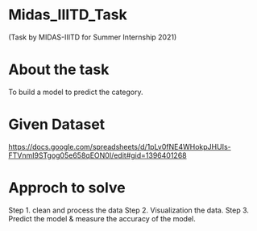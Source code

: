 # Midas_IIITD_Task
(Task by MIDAS-IIITD for Summer Internship 2021)

# About the task
To build a model to predict the category.

# Given Dataset
https://docs.google.com/spreadsheets/d/1pLv0fNE4WHokpJHUIs-FTVnmI9STgog05e658qEON0I/edit#gid=1396401268

# Approch to solve 
Step 1. clean and process the data
Step 2. Visualization the data.
Step 3. Predict the model & measure the accuracy of the model.
